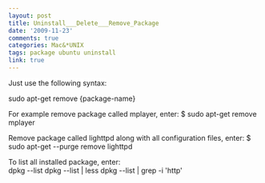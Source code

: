 ```yaml
---
layout: post
title: Uninstall___Delete___Remove_Package
date: '2009-11-23'
comments: true
categories: Mac&*UNIX
tags: package ubuntu uninstall
link: true
---
```

<span style="background-color: #ffffff;">Just use the following syntax:</span>

sudo apt-get remove {package-name}

For example remove package called mplayer, enter:
$ sudo apt-get remove mplayer

Remove package called lighttpd along with all configuration files, enter:
$ sudo apt-get --purge remove lighttpd

To list all installed package, enter:\
dpkg --list
dpkg --list | less
dpkg --list | grep -i 'http'
